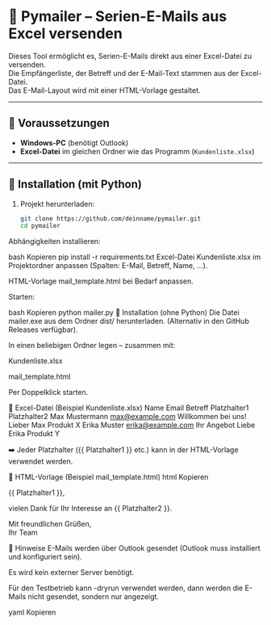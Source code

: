 # 📧 Pymailer – Serien-E-Mails aus Excel versenden

Dieses Tool ermöglicht es, Serien-E-Mails direkt aus einer Excel-Datei zu versenden.  
Die Empfängerliste, der Betreff und der E-Mail-Text stammen aus der Excel-Datei.  
Das E-Mail-Layout wird mit einer HTML-Vorlage gestaltet.  

---

## 🔹 Voraussetzungen

- **Windows-PC** (benötigt Outlook)  
- **Excel-Datei** im gleichen Ordner wie das Programm (`Kundenliste.xlsx`)  

---

## 🔹 Installation (mit Python)

1. Projekt herunterladen:  
   ```bash
   git clone https://github.com/deinname/pymailer.git
   cd pymailer
Abhängigkeiten installieren:

bash
Kopieren
pip install -r requirements.txt
Excel-Datei Kundenliste.xlsx im Projektordner anpassen
(Spalten: E-Mail, Betreff, Name, …).

HTML-Vorlage mail_template.html bei Bedarf anpassen.

Starten:

bash
Kopieren
python mailer.py
🔹 Installation (ohne Python)
Die Datei mailer.exe aus dem Ordner dist/ herunterladen.
(Alternativ in den GitHub Releases verfügbar).

In einen beliebigen Ordner legen – zusammen mit:

Kundenliste.xlsx

mail_template.html

Per Doppelklick starten.

🔹 Excel-Datei (Beispiel Kundenliste.xlsx)
Name	Email	Betreff	Platzhalter1	Platzhalter2
Max Mustermann	max@example.com	Willkommen bei uns!	Lieber Max	Produkt X
Erika Muster	erika@example.com	Ihr Angebot	Liebe Erika	Produkt Y

➡️ Jeder Platzhalter ({{ Platzhalter1 }} etc.) kann in der HTML-Vorlage verwendet werden.

🔹 HTML-Vorlage (Beispiel mail_template.html)
html
Kopieren
<html>
  <body>
    <p>{{ Platzhalter1 }},</p>
    <p>vielen Dank für Ihr Interesse an {{ Platzhalter2 }}.</p>
    <p>Mit freundlichen Grüßen,<br>Ihr Team</p>
  </body>
</html>
🔹 Hinweise
E-Mails werden über Outlook gesendet (Outlook muss installiert und konfiguriert sein).

Es wird kein externer Server benötigt.

Für den Testbetrieb kann -dryrun verwendet werden, dann werden die E-Mails nicht gesendet, sondern nur angezeigt.

yaml
Kopieren






